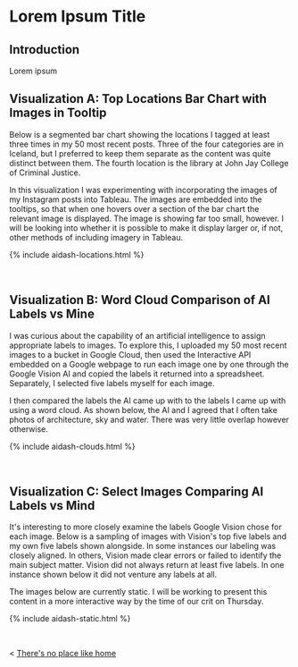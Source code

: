 
# Lorem Ipsum Title



## Introduction

Lorem ipsum



  
## Visualization A: Top Locations Bar Chart with Images in Tooltip

Below is a segmented bar chart showing the locations I tagged at least three times in my 50 most recent posts. Three of the four categories are in Iceland, but I preferred to keep them separate as the content was quite distinct between them. The fourth location is the library at John Jay College of Criminal Justice.

In this visualization I was experimenting with incorporating the images of my Instagram posts into Tableau. The images are embedded into the tooltips, so that when one hovers over a section of the bar chart the relevant image is displayed. The image is showing far too small, however. I will be looking into whether it is possible to make it display larger or, if not, other methods of including imagery in Tableau.

  {% include aidash-locations.html %}
  
  &nbsp; &nbsp; 
  

## Visualization B: Word Cloud Comparison of AI Labels vs Mine

I was curious about the capability of an artificial intelligence to assign appropriate labels to images. To explore this, I uploaded my 50 most recent images to a bucket in Google Cloud, then used the Interactive API embedded on a Google webpage to run each image one by one through the Google Vision AI and copied the labels it returned into a spreadsheet. Separately, I selected five labels myself for each image. 

I then compared the labels the AI came up with to the labels I came up with using a word cloud. As shown below, the AI and I agreed that I often take photos of architecture, sky and water. There was very little overlap however otherwise.

  {% include aidash-clouds.html %}
  
  &nbsp; &nbsp; 
  
  
## Visualization C: Select Images Comparing AI Labels vs Mind

It's interesting to more closely examine the labels Google Vision chose for each image. Below is a sampling of images with Vision's top five labels and my own five labels shown alongside. In some instances our labeling was closely aligned. In others, Vision made clear errors or failed to identify the main subject matter. Vision did not always return at least five labels. In one instance shown below it did not venture any labels at all.

The images below are currently static. I will be working to present this content in a more interactive way by the time of our crit on Thursday.
  
  {% include aidash-static.html %} 



  &nbsp; &nbsp; &nbsp; &nbsp;
  

< [There's no place like home](./index.md)
